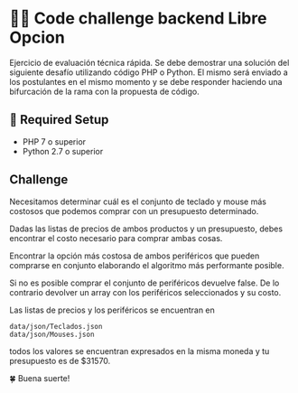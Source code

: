 # 🧑‍🚀 Code challenge backend Libre Opcion
Ejercicio de evaluación técnica rápida.
Se debe demostrar una solución del siguiente desafío utilizando código PHP o Python.
El mismo será enviado a los postulantes en el mismo momento y se debe responder haciendo una bifurcación de la rama con la propuesta de código.


## 🚀  Required Setup
* PHP 7 o superior
* Python 2.7 o superior
 

## Challenge
Necesitamos determinar cuál es el conjunto de teclado y mouse más costosos que podemos comprar con un presupuesto determinado.

Dadas las listas de precios de ambos productos y un presupuesto, debes encontrar el costo necesario para comprar ambas cosas.

Encontrar la opción más costosa de ambos periféricos que pueden comprarse en conjunto elaborando el algoritmo más performante posible.

Si no es posible comprar el conjunto de periféricos devuelve false. De lo contrario devolver un array con los periféricos seleccionados y su costo.

Las listas de precios y los periféricos se encuentran en 

```
data/json/Teclados.json
data/json/Mouses.json
```
todos los valores se encuentran expresados en la misma moneda y tu presupuesto es de $31570.


🍀 Buena suerte! 

